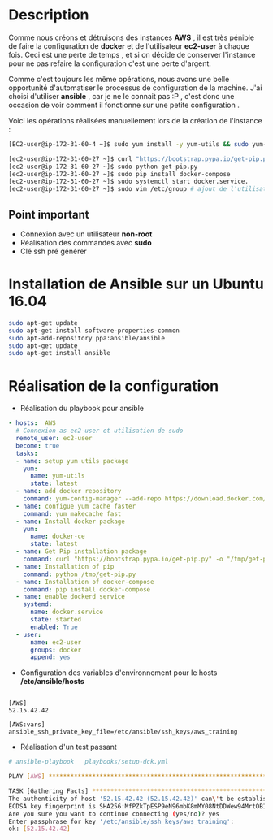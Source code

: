 
# Description 

Comme nous créons et détruisons des instances __AWS__ , il est très pénible de faire la configuration de **docker** et de l'utilisateur __ec2-user__ à chaque fois. Ceci est une perte de temps , et si on décide de conserver l'instance pour ne pas refaire la configuration c'est une perte d'argent.

Comme c'est toujours les même opérations, nous avons une belle opportunité d'automatiser le processus de configuration de la machine. J'ai choisi d'utiliser **ansible** , car je ne le connait pas :P , c'est donc une occasion de voir comment il fonctionne sur une petite configuration .

Voici les opérations réalisées manuellement lors de la création de l'instance :

```bash
[EC2-user@ip-172-31-60-4 ~]$ sudo yum install -y yum-utils && sudo yum-config-manager --add-repo https://download.docker.com/linux/centos/docker-ce.repo  && sudo yum makecache fast && sudo yum install docker-ce

[ec2-user@ip-172-31-60-27 ~]$ curl "https://bootstrap.pypa.io/get-pip.py" -o "get-pip.py"
[ec2-user@ip-172-31-60-27 ~]$ sudo python get-pip.py
[ec2-user@ip-172-31-60-27 ~]$ sudo pip install docker-compose
[ec2-user@ip-172-31-60-27 ~]$ sudo systemctl start docker.service.
[ec2-user@ip-172-31-60-27 ~]$ sudo vim /etc/group # ajout de l'utilisateur ec2-user dans le group docker
```

## Point important 

* Connexion avec un utilisateur **non-root** 
* Réalisation des commandes avec **sudo**
* Clé ssh pré générer 


# Installation de Ansible sur un Ubuntu 16.04

```bash
sudo apt-get update 
sudo apt-get install software-properties-common
sudo apt-add-repository ppa:ansible/ansible
sudo apt-get update
sudo apt-get install ansible
```

# Réalisation de la configuration 

* Réalisation du playbook pour ansible 

```yaml
- hosts:  AWS
  # Connexion as ec2-user et utilisation de sudo
  remote_user: ec2-user
  become: true  
  tasks:
  - name: setup yum utils package
    yum:
      name: yum-utils
      state: latest
  - name: add docker repository
    command: yum-config-manager --add-repo https://download.docker.com/linux/centos/docker-ce.repo
  - name: configue yum cache faster 
    command: yum makecache fast 
  - name: Install docker package
    yum:
      name: docker-ce
      state: latest
  - name: Get Pip installation package
    command: curl "https://bootstrap.pypa.io/get-pip.py" -o "/tmp/get-pip.py"
  - name: Installation of pip
    command: python /tmp/get-pip.py
  - name: Installation of docker-compose
    command: pip install docker-compose
  - name: enable dockerd service
    systemd:
      name: docker.service
      state: started
      enabled: True
  - user:
      name: ec2-user
      groups: docker
      append: yes
```

* Configuration des variables d'environnement pour le hosts  __/etc/ansible/hosts__

```

[AWS]
52.15.42.42

[AWS:vars]
ansible_ssh_private_key_file=/etc/ansible/ssh_keys/aws_training

```

* Réalisation d'un test passant 

```bash
# ansible-playbook   playbooks/setup-dck.yml 

PLAY [AWS] ***************************************************************************************************************************************************

TASK [Gathering Facts] ***************************************************************************************************************************************
The authenticity of host '52.15.42.42 (52.15.42.42)' can\'t be established.
ECDSA key fingerprint is SHA256:MfPZkTpESP9eN96mbK8mMY08NtDDWew94MrtOB1AT48.
Are you sure you want to continue connecting (yes/no)? yes
Enter passphrase for key '/etc/ansible/ssh_keys/aws_training': 
ok: [52.15.42.42]


``` 
